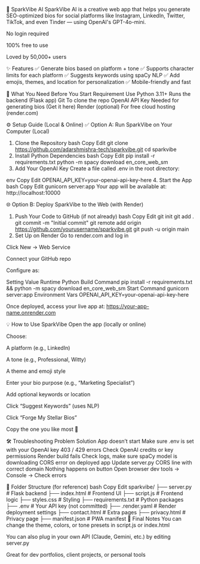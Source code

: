 🌟 SparkVibe AI
SparkVibe AI is a creative web app that helps you generate SEO-optimized bios for social platforms like Instagram, LinkedIn, Twitter, TikTok, and even Tinder — using OpenAI's GPT-4o-mini.

No login required

100% free to use

Loved by 50,000+ users

✨ Features
✅ Generate bios based on platform + tone
✅ Supports character limits for each platform
✅ Suggests keywords using spaCy NLP
✅ Add emojis, themes, and location for personalization
✅ Mobile-friendly and fast

🧰 What You Need Before You Start
Requirement	Use
Python 3.11+	Runs the backend (Flask app)
Git	To clone the repo
OpenAI API Key	Needed for generating bios (Get it here)
Render (optional)	For free cloud hosting (render.com)

⚙️ Setup Guide (Local & Online)
✅ Option A: Run SparkVibe on Your Computer (Local)
1. Clone the Repository
bash
Copy
Edit
git clone https://github.com/adarshmishra-tech/sparkvibe.git
cd sparkvibe
2. Install Python Dependencies
bash
Copy
Edit
pip install -r requirements.txt
python -m spacy download en_core_web_sm
3. Add Your OpenAI Key
Create a file called .env in the root directory:

env
Copy
Edit
OPENAI_API_KEY=your-openai-api-key-here
4. Start the App
bash
Copy
Edit
gunicorn server:app
Your app will be available at:
http://localhost:10000

🌐 Option B: Deploy SparkVibe to the Web (with Render)
1. Push Your Code to GitHub (if not already)
bash
Copy
Edit
git init
git add .
git commit -m "Initial commit"
git remote add origin https://github.com/yourusername/sparkvibe.git
git push -u origin main
2. Set Up on Render
Go to render.com and log in

Click New → Web Service

Connect your GitHub repo

Configure as:

Setting	Value
Runtime	Python
Build Command	pip install -r requirements.txt && python -m spacy download en_core_web_sm
Start Command	gunicorn server:app
Environment Vars	OPENAI_API_KEY=your-openai-api-key-here

Once deployed, access your live app at:
https://your-app-name.onrender.com

💡 How to Use SparkVibe
Open the app (locally or online)

Choose:

A platform (e.g., LinkedIn)

A tone (e.g., Professional, Witty)

A theme and emoji style

Enter your bio purpose (e.g., “Marketing Specialist”)

Add optional keywords or location

Click “Suggest Keywords” (uses NLP)

Click “Forge My Stellar Bios”

Copy the one you like most 🚀

🛠️ Troubleshooting
Problem	Solution
App doesn’t start	Make sure .env is set with your OpenAI key
403 / 429 errors	Check OpenAI credits or key permissions
Render build fails	Check logs, make sure spaCy model is downloading
CORS error on deployed app	Update server.py CORS line with correct domain
Nothing happens on button	Open browser dev tools → Console → Check errors

📂 Folder Structure (for reference)
bash
Copy
Edit
sparkvibe/
├── server.py            # Flask backend
├── index.html           # Frontend UI
├── script.js            # Frontend logic
├── styles.css           # Styling
├── requirements.txt     # Python packages
├── .env                 # Your API key (not committed)
├── .render.yaml         # Render deployment settings
├── contact.html         # Extra pages
├── privacy.html         # Privacy page
├── manifest.json        # PWA manifest
📣 Final Notes
You can change the theme, colors, or tone presets in script.js or index.html

You can also plug in your own API (Claude, Gemini, etc.) by editing server.py

Great for dev portfolios, client projects, or personal tools

